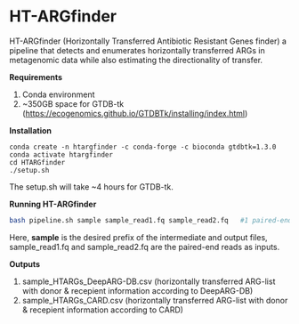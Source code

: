 # HT-ARGfinder
HT-ARGfinder (Horizontally Transferred Antibiotic Resistant Genes finder) a pipeline that detects and enumerates horizontally transferred ARGs in metagenomic data while also estimating the directionality of transfer.

**Requirements**
1. Conda environment
2. ~350GB space for GTDB-tk (https://ecogenomics.github.io/GTDBTk/installing/index.html)

**Installation**

```
conda create -n htargfinder -c conda-forge -c bioconda gtdbtk=1.3.0
conda activate htargfinder
cd HTARGfinder
./setup.sh
```
The setup.sh will take ~4 hours for GTDB-tk.


**Running HT-ARGfinder**
```sh
bash pipeline.sh sample sample_read1.fq sample_read2.fq   #1 paired-end library in fastq format
```

Here, 
**sample** is the desired prefix of the intermediate and output files,
sample_read1.fq and sample_read2.fq are the paired-end reads as inputs.


**Outputs**

1. sample_HTARGs_DeepARG-DB.csv (horizontally transferred ARG-list with donor & recepient information according to DeepARG-DB)
2. sample_HTARGs_CARD.csv (horizontally transferred ARG-list with donor & recepient information according to CARD)

